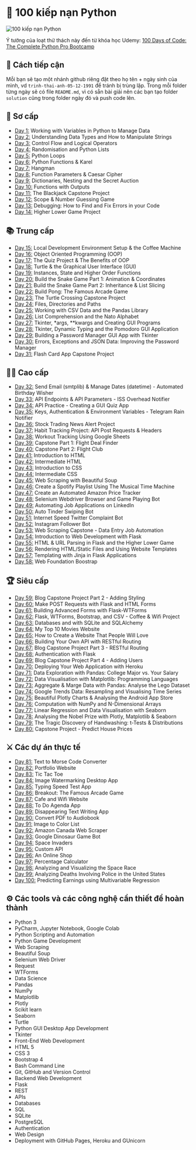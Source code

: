 # 🚀 100 kiếp nạn Python

![100 kiếp nạn Python](https://user-images.githubusercontent.com/98851253/155425637-9ac7250e-52a3-429a-a679-ac619f5ff6ea.gif)

Ý tưởng của loạt thử thách này đến từ khóa học Udemy: [100 Days of Code: The Complete Python Pro Bootcamp](https://www.udemy.com/course/100-days-of-code/)

## 📖 Cách tiếp cận

Mỗi bạn sẽ tạo một nhánh github riêng đặt theo họ tên + ngày sinh của mình, vd `trinh-thai-anh-05-12-1991` để tránh bị trùng lặp. Trong mỗi folder từng ngày sẽ có file `README.md`, vì có sẵn bài giải nên các bạn tạo folder `solution` cũng trong folder ngày đó và push code lên.

## 🔰 Sơ cấp

- [Day 1:](https://github.com/cyberskill-world/100-days-of-python/tree/main/day01) Working with Variables in Python to Manage Data
- [Day 2:](https://github.com/cyberskill-world/100-days-of-python/tree/main/day02) Understanding Data Types and How to Manipulate Strings
- [Day 3:](https://github.com/cyberskill-world/100-days-of-python/tree/main/day03) Control Flow and Logical Operators
- [Day 4:](https://github.com/cyberskill-world/100-days-of-python/tree/main/day04) Randomisation and Python Lists
- [Day 5:](https://github.com/cyberskill-world/100-days-of-python/tree/main/day05) Python Loops
- [Day 6:](https://github.com/cyberskill-world/100-days-of-python/tree/main/day06) Python Functions & Karel
- [Day 7:](https://github.com/cyberskill-world/100-days-of-python/tree/main/day07) Hangman
- [Day 8:](https://github.com/cyberskill-world/100-days-of-python/tree/main/day08) Function Parameters & Caesar Cipher
- [Day 9:](https://github.com/cyberskill-world/100-days-of-python/tree/main/day09) Dictionaries, Nesting and the Secret Auction
- [Day 10:](https://github.com/cyberskill-world/100-days-of-python/tree/main/day10) Functions with Outputs
- [Day 11:](https://github.com/cyberskill-world/100-days-of-python/tree/main/day11) The Blackjack Capstone Project
- [Day 12:](https://github.com/cyberskill-world/100-days-of-python/tree/main/day12) Scope & Number Guessing Game
- [Day 13:](https://github.com/cyberskill-world/100-days-of-python/tree/main/day13) Debugging: How to Find and Fix Errors in your Code
- [Day 14:](https://github.com/cyberskill-world/100-days-of-python/tree/main/day14) Higher Lower Game Project

## 📚 Trung cấp

- [Day 15:](https://github.com/cyberskill-world/100-days-of-python/tree/main/day15) Local Development Environment Setup & the Coffee Machine
- [Day 16:](https://github.com/cyberskill-world/100-days-of-python/tree/main/day16) Object Oriented Programming (OOP)
- [Day 17:](https://github.com/cyberskill-world/100-days-of-python/tree/main/day17) The Quiz Project & The Benefits of OOP
- [Day 18:](https://github.com/cyberskill-world/100-days-of-python/tree/main/day18) Turtle & the Graphical User Interface (GUI)
- [Day 19:](https://github.com/cyberskill-world/100-days-of-python/tree/main/day19) Instances, State and Higher Order Functions
- [Day 20:](https://github.com/cyberskill-world/100-days-of-python/tree/main/day20) Build the Snake Game Part 1: Animation & Coordinates
- [Day 21:](https://github.com/cyberskill-world/100-days-of-python/tree/main/day21) Build the Snake Game Part 2: Inheritance & List Slicing
- [Day 22:](https://github.com/cyberskill-world/100-days-of-python/tree/main/day22) Build Pong: The Famous Arcade Game
- [Day 23:](https://github.com/cyberskill-world/100-days-of-python/tree/main/day23) The Turtle Crossing Capstone Project
- [Day 24:](https://github.com/cyberskill-world/100-days-of-python/tree/main/day24) Files, Directories and Paths
- [Day 25:](https://github.com/cyberskill-world/100-days-of-python/tree/main/day25) Working with CSV Data and the Pandas Library
- [Day 26:](https://github.com/cyberskill-world/100-days-of-python/tree/main/day26) List Comprehension and the Nato Alphabet
- [Day 27:](https://github.com/cyberskill-world/100-days-of-python/tree/main/day27) Tkinter, *args, **kwargs and Creating GUI Programs
- [Day 28:](https://github.com/cyberskill-world/100-days-of-python/tree/main/day28) Tkinter, Dynamic Typing and the Pomodoro GUI Application
- [Day 29:](https://github.com/cyberskill-world/100-days-of-python/tree/main/day29) Building a Password Manager GUI App with Tkinter
- [Day 30:](https://github.com/cyberskill-world/100-days-of-python/tree/main/day30) Errors, Exceptions and JSON Data: Improving the Password Manager
- [Day 31:](https://github.com/cyberskill-world/100-days-of-python/tree/main/day31) Flash Card App Capstone Project

## 👨‍💻 Cao cấp

- [Day 32:](https://github.com/cyberskill-world/100-days-of-python/tree/main/day32) Send Email (smtplib) & Manage Dates (datetime) - Automated Birthday Wisher
- [Day 33:](https://github.com/cyberskill-world/100-days-of-python/tree/main/day33) API Endpoints & API Parameters - ISS Overhead Notifier
- [Day 34:](https://github.com/cyberskill-world/100-days-of-python/tree/main/day34) API Practice - Creating a GUI Quiz App
- [Day 35:](https://github.com/cyberskill-world/100-days-of-python/tree/main/day35) Keys, Authentication & Environment Variables - Telegram Rain Notifier
- [Day 36:](https://github.com/cyberskill-world/100-days-of-python/tree/main/day36) Stock Trading News Alert Project
- [Day 37:](https://github.com/cyberskill-world/100-days-of-python/tree/main/day37) Habit Tracking Project: API Post Requests & Headers
- [Day 38:](https://github.com/cyberskill-world/100-days-of-python/tree/main/day38) Workout Tracking Using Google Sheets
- [Day 39:](https://github.com/cyberskill-world/100-days-of-python/tree/main/day39) Capstone Part 1: Flight Deal Finder
- [Day 40:](https://github.com/cyberskill-world/100-days-of-python/tree/main/day40) Capstone Part 2: Flight Club
- [Day 41:](https://github.com/cyberskill-world/100-days-of-python/tree/main/day41) Introduction to HTML
- [Day 42:](https://github.com/cyberskill-world/100-days-of-python/tree/main/day42) Intermediate HTML
- [Day 43:](https://github.com/cyberskill-world/100-days-of-python/tree/main/day43) Introduction to CSS
- [Day 44:](https://github.com/cyberskill-world/100-days-of-python/tree/main/day44) Intermediate CSS
- [Day 45:](https://github.com/cyberskill-world/100-days-of-python/tree/main/day45) Web Scraping with Beautiful Soup
- [Day 46:](https://github.com/cyberskill-world/100-days-of-python/tree/main/day46) Create a Spotify Playlist Using The Musical Time Machine
- [Day 47:](https://github.com/cyberskill-world/100-days-of-python/tree/main/day47) Create an Automated Amazon Price Tracker
- [Day 48:](https://github.com/cyberskill-world/100-days-of-python/tree/main/day48) Selenium Webdriver Browser and Game Playing Bot
- [Day 49:](https://github.com/cyberskill-world/100-days-of-python/tree/main/day49) Automating Job Applications on LinkedIn
- [Day 50:](https://github.com/cyberskill-world/100-days-of-python/tree/main/day50) Auto Tinder Swiping Bot
- [Day 51:](https://github.com/cyberskill-world/100-days-of-python/tree/main/day51) Internet Speed Twitter Complaint Bot
- [Day 52:](https://github.com/cyberskill-world/100-days-of-python/tree/main/day52) Instagram Follower Bot
- [Day 53:](https://github.com/cyberskill-world/100-days-of-python/tree/main/day53) Web Scraping Capstone - Data Entry Job Automation
- [Day 54:](https://github.com/cyberskill-world/100-days-of-python/tree/main/day54) Introduction to Web Development with Flask
- [Day 55:](https://github.com/cyberskill-world/100-days-of-python/tree/main/day55) HTML & URL Parsing in Flask and the Higher Lower Game
- [Day 56:](https://github.com/cyberskill-world/100-days-of-python/tree/main/day56) Rendering HTML/Static Files and Using Website Templates
- [Day 57:](https://github.com/cyberskill-world/100-days-of-python/tree/main/day57) Templating with Jinja in Flask Applications
- [Day 58:](https://github.com/cyberskill-world/100-days-of-python/tree/main/day58) Web Foundation Boostrap

## 🏆 Siêu cấp

- [Day 59:](https://github.com/cyberskill-world/100-days-of-python/tree/main/day59) Blog Capstone Project Part 2 - Adding Styling
- [Day 60:](https://github.com/cyberskill-world/100-days-of-python/tree/main/day60) Make POST Requests with Flask and HTML Forms
- [Day 61:](https://github.com/cyberskill-world/100-days-of-python/tree/main/day61) Building Advanced Forms with Flask-WTForms
- [Day 62:](https://github.com/cyberskill-world/100-days-of-python/tree/main/day62) Flask, WTForms, Bootstrap, and CSV - Coffee & Wifi Project
- [Day 63:](https://github.com/cyberskill-world/100-days-of-python/tree/main/day63) Databases and with SQLite and SQLAlchemy
- [Day 64:](https://github.com/cyberskill-world/100-days-of-python/tree/main/day64) My Top 10 Movies Website
- [Day 65:](https://github.com/cyberskill-world/100-days-of-python/tree/main/day65) How to Create a Website That People Will Love
- [Day 66:](https://github.com/cyberskill-world/100-days-of-python/tree/main/day66) Building Your Own API with RESTful Routing
- [Day 67:](https://github.com/cyberskill-world/100-days-of-python/tree/main/day67) Blog Capstone Project Part 3 - RESTful Routing
- [Day 68:](https://github.com/cyberskill-world/100-days-of-python/tree/main/day68) Authentication with Flask
- [Day 69:](https://github.com/cyberskill-world/100-days-of-python/tree/main/day69) Blog Capstone Project Part 4 - Adding Users
- [Day 70:](https://github.com/cyberskill-world/100-days-of-python/tree/main/day70) Deploying Your Web Application with Heroku
- [Day 71:](https://github.com/cyberskill-world/100-days-of-python/tree/main/day71) Data Exploration with Pandas: College Major vs. Your Salary
- [Day 72:](https://github.com/cyberskill-world/100-days-of-python/tree/main/day72) Data Visualisation with Matplotlib: Programming Languages
- [Day 73:](https://github.com/cyberskill-world/100-days-of-python/tree/main/day73) Aggregate & Marge Data with Pandas: Analyse the Lego Dataset
- [Day 74:](https://github.com/cyberskill-world/100-days-of-python/tree/main/day74) Google Trends Data: Resampling and Visualising Time Series
- [Day 75:](https://github.com/cyberskill-world/100-days-of-python/tree/main/day75) Beautiful Plotly Charts & Analysing the Android App Store
- [Day 76:](https://github.com/cyberskill-world/100-days-of-python/tree/main/day76) Computation with NumPy and N-Dimensional Arrays
- [Day 77:](https://github.com/cyberskill-world/100-days-of-python/tree/main/day77) Linear Regression and Data Visualisation with Seaborn
- [Day 78:](https://github.com/cyberskill-world/100-days-of-python/tree/main/day78) Analysing the Nobel Prize with Plotly, Matplotlib & Seaborn
- [Day 79:](https://github.com/cyberskill-world/100-days-of-python/tree/main/day79) The Tragic Discovery of Handwashing: t-Tests & Distributions
- [Day 80:](https://github.com/cyberskill-world/100-days-of-python/tree/main/day80) Capstone Project - Predict House Prices

## ⚔ Các dự án thực tế

- [Day 81:](https://github.com/cyberskill-world/100-days-of-python/tree/main/day81) Text to Morse Code Converter
- [Day 82:](https://github.com/cyberskill-world/100-days-of-python/tree/main/day82) Portfolio Website
- [Day 83:](https://github.com/cyberskill-world/100-days-of-python/tree/main/day83) Tic Tac Toe
- [Day 84:](https://github.com/cyberskill-world/100-days-of-python/tree/main/day84) Image Watermarking Desktop App
- [Day 85:](https://github.com/cyberskill-world/100-days-of-python/tree/main/day85) Typing Speed Test App
- [Day 86:](https://github.com/cyberskill-world/100-days-of-python/tree/main/day86) Breakout: The Famous Arcade Game
- [Day 87:](https://github.com/cyberskill-world/100-days-of-python/tree/main/day87) Cafe and Wifi Website
- [Day 88:](https://github.com/cyberskill-world/100-days-of-python/tree/main/day88) To Do Agenda App
- [Day 89:](https://github.com/cyberskill-world/100-days-of-python/tree/main/day89) Disappearing Text Writing App
- [Day 90:](https://github.com/cyberskill-world/100-days-of-python/tree/main/day90) Convert PDF to Audiobook
- [Day 91:](https://github.com/cyberskill-world/100-days-of-python/tree/main/day91) Image to Color List
- [Day 92:](https://github.com/cyberskill-world/100-days-of-python/tree/main/day92) Amazon Canada Web Scraper
- [Day 93:](https://github.com/cyberskill-world/100-days-of-python/tree/main/day93) Google Dinosaur Game Bot
- [Day 94:](https://github.com/cyberskill-world/100-days-of-python/tree/main/day94) Space Invaders
- [Day 95:](https://github.com/cyberskill-world/100-days-of-python/tree/main/day95) Custom API
- [Day 96:](https://github.com/cyberskill-world/100-days-of-python/tree/main/day96) An Online Shop
- [Day 97:](https://github.com/cyberskill-world/100-days-of-python/tree/main/day97) Percentage Calculator
- [Day 98:](https://github.com/cyberskill-world/100-days-of-python/tree/main/day98) Analyzing and Visualizing the Space Race
- [Day 99:](https://github.com/cyberskill-world/100-days-of-python/tree/main/day99) Analyzing Deaths Involving Police in the United States
- [Day 100:](https://github.com/cyberskill-world/100-days-of-python/tree/main/day100) Predicting Earnings using Multivariable Regression

## ⚙ Các tools và các công nghệ cần thiết để hoàn thành

- Python 3
- PyCharm, Jupyter Notebook, Google Colab
- Python Scripting and Automation
- Python Game Development
- Web Scraping
- Beautiful Soup
- Selenium Web Driver
- Request
- WTForms
- Data Science
- Pandas
- NumPy
- Matplotlib
- Plotly
- Scikit learn
- Seaborn
- Turtle
- Python GUI Desktop App Development
- Tkinter
- Front-End Web Development
- HTML 5
- CSS 3
- Bootstrap 4
- Bash Command Line
- Git, GitHub and Version Control
- Backend Web Development
- Flask
- REST
- APIs
- Databases
- SQL
- SQLite
- PostgreSQL
- Authentication
- Web Design
- Deployment with GitHub Pages, Heroku and GUnicorn

